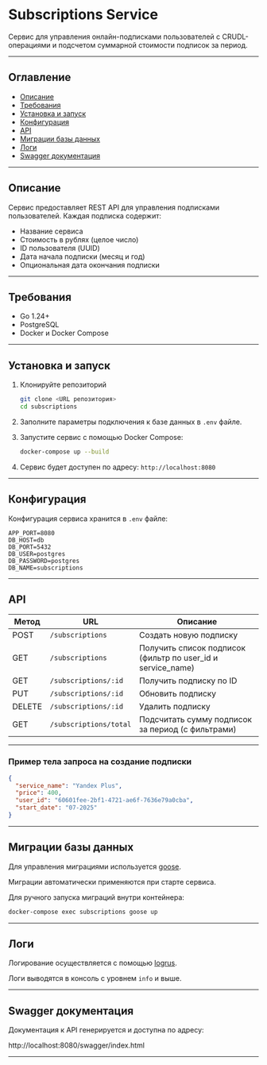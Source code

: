 # Subscriptions Service

Сервис для управления онлайн-подписками пользователей с CRUDL-операциями и подсчетом суммарной стоимости подписок за период.

---

## Оглавление

- [Описание](#описание)
- [Требования](#требования)
- [Установка и запуск](#установка-и-запуск)
- [Конфигурация](#конфигурация)
- [API](#api)
- [Миграции базы данных](#миграции-базы-данных)
- [Логи](#логи)
- [Swagger документация](#swagger-документация)

---

## Описание

Сервис предоставляет REST API для управления подписками пользователей. Каждая подписка содержит:

- Название сервиса
- Стоимость в рублях (целое число)
- ID пользователя (UUID)
- Дата начала подписки (месяц и год)
- Опциональная дата окончания подписки

---

## Требования

- Go 1.24+
- PostgreSQL
- Docker и Docker Compose

---

## Установка и запуск

1. Клонируйте репозиторий
   ```bash
   git clone <URL репозитория>  
   cd subscriptions
   ```

2. Заполните параметры подключения к базе данных в `.env` файле.

3. Запустите сервис с помощью Docker Compose:
   ```bash
   docker-compose up --build
   ```

4. Сервис будет доступен по адресу: `http://localhost:8080`

---

## Конфигурация

Конфигурация сервиса хранится в `.env` файле:
```env
APP_PORT=8080
DB_HOST=db
DB_PORT=5432
DB_USER=postgres
DB_PASSWORD=postgres
DB_NAME=subscriptions
```
---

## API
| Метод | URL                 | Описание                         |
|-------|---------------------|---------------------------------|
| POST  | `/subscriptions`    | Создать новую подписку           |
| GET   | `/subscriptions`    | Получить список подписок (фильтр по user_id и service_name) |
| GET   | `/subscriptions/:id`| Получить подписку по ID          |
| PUT   | `/subscriptions/:id`| Обновить подписку                |
| DELETE| `/subscriptions/:id`| Удалить подписку                 |
| GET   | `/subscriptions/total` | Подсчитать сумму подписок за период (с фильтрами) |

---

### Пример тела запроса на создание подписки
```json
{
  "service_name": "Yandex Plus",
  "price": 400,
  "user_id": "60601fee-2bf1-4721-ae6f-7636e79a0cba",
  "start_date": "07-2025"
}
```
---

## Миграции базы данных

Для управления миграциями используется [goose](https://github.com/pressly/goose).

Миграции автоматически применяются при старте сервиса.

Для ручного запуска миграций внутри контейнера:
```bash
docker-compose exec subscriptions goose up
```
---

## Логи

Логирование осуществляется с помощью [logrus](https://github.com/sirupsen/logrus).

Логи выводятся в консоль с уровнем `info` и выше.

---

## Swagger документация

Документация к API генерируется и доступна по адресу:

http://localhost:8080/swagger/index.html

---
